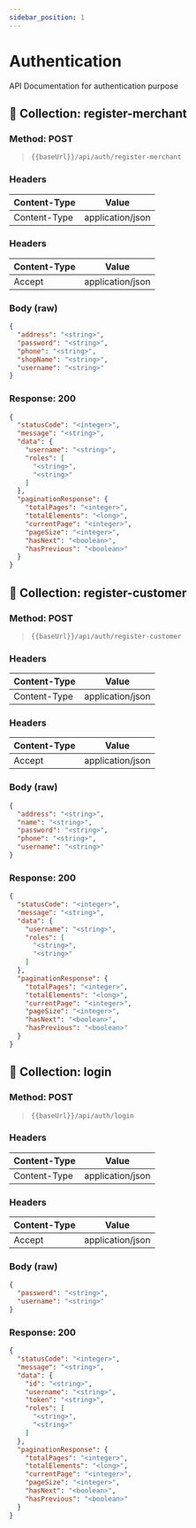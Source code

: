 ```yaml
---
sidebar_position: 1
---
```


# Authentication

API Documentation for authentication purpose

## 📁 Collection: register-merchant

### Method: POST

>```
>{{baseUrl}}/api/auth/register-merchant
>```

### Headers

| Content-Type | Value            |
| ------------ | ---------------- |
| Content-Type | application/json |


### Headers

| Content-Type | Value            |
| ------------ | ---------------- |
| Accept       | application/json |


### Body (**raw**)

```json
{
  "address": "<string>",
  "password": "<string>",
  "phone": "<string>",
  "shopName": "<string>",
  "username": "<string>"
}
```

### Response: 200

```json
{
  "statusCode": "<integer>",
  "message": "<string>",
  "data": {
    "username": "<string>",
    "roles": [
      "<string>",
      "<string>"
    ]
  },
  "paginationResponse": {
    "totalPages": "<integer>",
    "totalElements": "<long>",
    "currentPage": "<integer>",
    "pageSize": "<integer>",
    "hasNext": "<boolean>",
    "hasPrevious": "<boolean>"
  }
}
```

## 📁 Collection: register-customer


### Method: POST

>```
>{{baseUrl}}/api/auth/register-customer
>```

### Headers

| Content-Type | Value            |
| ------------ | ---------------- |
| Content-Type | application/json |


### Headers

| Content-Type | Value            |
| ------------ | ---------------- |
| Accept       | application/json |


### Body (**raw**)

```json
{
  "address": "<string>",
  "name": "<string>",
  "password": "<string>",
  "phone": "<string>",
  "username": "<string>"
}
```

### Response: 200

```json
{
  "statusCode": "<integer>",
  "message": "<string>",
  "data": {
    "username": "<string>",
    "roles": [
      "<string>",
      "<string>"
    ]
  },
  "paginationResponse": {
    "totalPages": "<integer>",
    "totalElements": "<long>",
    "currentPage": "<integer>",
    "pageSize": "<integer>",
    "hasNext": "<boolean>",
    "hasPrevious": "<boolean>"
  }
}
```

## 📁 Collection: login


### Method: POST

>```
>{{baseUrl}}/api/auth/login
>```

### Headers

| Content-Type | Value            |
| ------------ | ---------------- |
| Content-Type | application/json |


### Headers

| Content-Type | Value            |
| ------------ | ---------------- |
| Accept       | application/json |


### Body (**raw**)

```json
{
  "password": "<string>",
  "username": "<string>"
}
```

### Response: 200

```json
{
  "statusCode": "<integer>",
  "message": "<string>",
  "data": {
    "id": "<string>",
    "username": "<string>",
    "token": "<string>",
    "roles": [
      "<string>",
      "<string>"
    ]
  },
  "paginationResponse": {
    "totalPages": "<integer>",
    "totalElements": "<long>",
    "currentPage": "<integer>",
    "pageSize": "<integer>",
    "hasNext": "<boolean>",
    "hasPrevious": "<boolean>"
  }
}
```